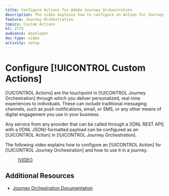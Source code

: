 ```yaml
---
title: Configure Actions for Adobe Journey Orchestration
description: The video explains how to configure an Action for Journey Orchestration and how to use it in a journey.
feature: Journey Orchestration
topics: Custom Actions
kt: 2775
audience: developer
doc-type: video
activity: setup
---
```


# Configure [!UICONTROL Custom Actions]

[!UICONTROL Actions] are the touchpoint in [!UICONTROL Journey Orchestration] through which you deliver personalized, real-time experiences to individuals. These can include traditional messaging channels, such as push notifications, email, or SMS, or any other means of digital engagement you use in your business.

Any service from any provider that can be called through a [!DNL REST API] with a [!DNL JSON]-formatted payload can be configured as an [!UICONTROL Action] in [!UICONTROL Journey Orchestration].

The following video explains how to configure an [!UICONTROL Action] for [!UICONTROL Journey Orchestration] and how to use it in a journey.

>[!VIDEO](https://video.tv.adobe.com/v/29638?quality=12)

## Additional Resources

* [Journey Orchestration Documentation](https://docs.adobe.com/content/help/en/journeys/using/journey-orchestration-home.html)
